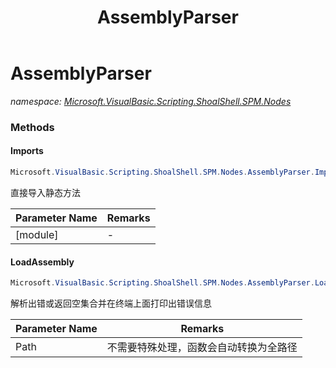 ﻿---
title: AssemblyParser
---

# AssemblyParser
_namespace: [Microsoft.VisualBasic.Scripting.ShoalShell.SPM.Nodes](N-Microsoft.VisualBasic.Scripting.ShoalShell.SPM.Nodes.html)_



### Methods

#### Imports
```csharp
Microsoft.VisualBasic.Scripting.ShoalShell.SPM.Nodes.AssemblyParser.Imports(System.Type)
```
直接导入静态方法

|Parameter Name|Remarks|
|--------------|-------|
|[module]|-|


#### LoadAssembly
```csharp
Microsoft.VisualBasic.Scripting.ShoalShell.SPM.Nodes.AssemblyParser.LoadAssembly(System.String)
```
解析出错或返回空集合并在终端上面打印出错误信息

|Parameter Name|Remarks|
|--------------|-------|
|Path|不需要特殊处理，函数会自动转换为全路径|





